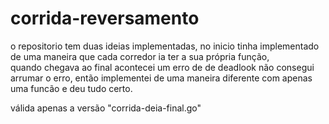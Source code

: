 # corrida-reversamento
o repositorio tem duas ideias implementadas, no inicio tinha implementado de uma maneira que cada corredor ia ter a sua própria função,<br> 
quando chegava ao final acontecei um erro de de deadlook não consegui arrumar o erro, então implementei de uma maneira diferente com apenas uma funcão e deu tudo certo.

válida apenas a versão "corrida-deia-final.go"
